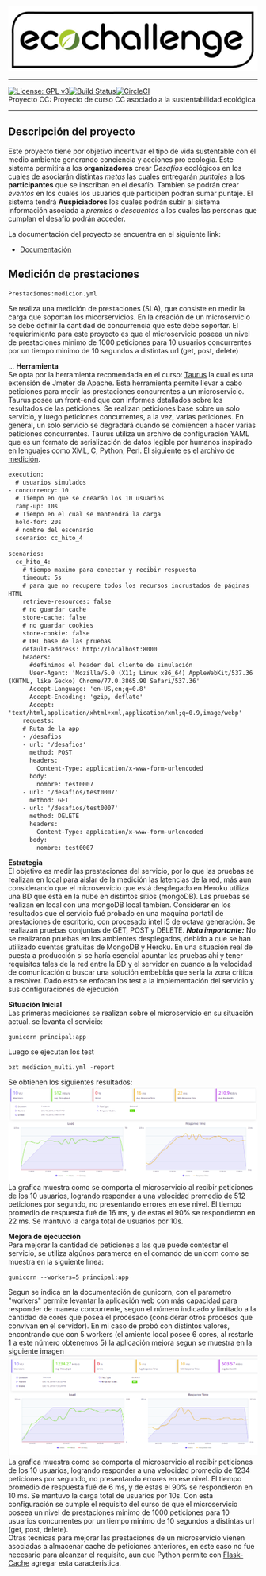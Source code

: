 ![Eco Challenge](docs/images/eco.jpeg "Eco Challenge")
***
[![License: GPL v3](https://img.shields.io/badge/License-GPLv3-blue.svg)](https://www.gnu.org/licenses/gpl-3.0)[![Build Status](https://travis-ci.org/rodrigo-orellana/eco-challenge.svg?branch=master)](https://travis-ci.org/rodrigo-orellana/eco-challenge)[![CircleCI](https://circleci.com/gh/rodrigo-orellana/eco-challenge.svg?style=svg)](https://circleci.com/gh/rodrigo-orellana/eco-challenge)  
Proyecto CC: Proyecto de curso CC asociado a la sustentabilidad ecológica
***
## Descripción del proyecto 
Este proyecto tiene por objetivo incentivar el tipo de vida sustentable con el medio ambiente generando conciencia y acciones pro ecología. Este sistema permitirá a los **organizadores** crear *Desafíos* ecológicos en los cuales de asociarán distintas *metas* las cuales entregarán *puntajes* a los **participantes** que se inscriban en el desafío. Tambien se podrán crear *eventos* en los cuales los usuarios que participen podran sumar puntaje. El sistema tendrá **Auspiciadores** los cuales podrán subir al sistema información asociada a *premios* o *descuentos* a los cuales las personas que cumplan el desafío podrán acceder.  

La documentación del proyecto se encuentra en el siguiente link:
* [Documentación](https://github.com/rodrigo-orellana/eco-challenge/blob/master/docs/indice.md)  

## Medición de prestaciones 
~~~
Prestaciones:medicion.yml
~~~  
Se realiza una medición de prestaciones (SLA), que consiste en medir la carga que soportan los micorservicios. En la creación de un microservicio se debe definir la cantidad de concurrencia que este debe soportar. El requierimiento para este proyecto es que el microservicio poseea un nivel de prestaciones minimo de 1000 peticiones para 10 usuarios concurrentes por un tiempo minimo de 10 segundos a distintas url (get, post, delete)

...
**Herramienta**  
Se opta por la herramienta recomendada en el curso: [Taurus](http://gettaurus.org/) la cual es una extensión de Jmeter de Apache. Esta herramienta permite llevar a cabo peticiones para medir las prestaciones concurrentes a un microservicio. Taurus posee un front-end que con informes detallados sobre los resultados de las peticiones. Se realizan peticiones base sobre un solo servicio, y luego peticiones concurrentes, a la vez, varias peticiones. En general, un solo servicio se degradará cuando se comiencen a hacer varias peticiones concurrentes. Taurus utiliza un archivo de configuración YAML que  es un formato de serialización de datos legible por humanos inspirado en lenguajes como XML, C, Python, Perl. El siguiente es el [archivo de medición](https://github.com/rodrigo-orellana/eco-challenge/blob/master/medicion_multi.yml).  

~~~  
execution:
  # usuarios simulados  
- concurrency: 10
  # Tiempo en que se crearán los 10 usuarios
  ramp-up: 10s
  # Tiempo en el cual se mantendrá la carga
  hold-for: 20s
  # nombre del escenario
  scenario: cc_hito_4

scenarios:
  cc_hito_4:
    # tiempo maximo para conectar y recibir respuesta
    timeout: 5s 
    # para que no recupere todos los recursos incrustados de páginas HTML
    retrieve-resources: false
    # no guardar cache
    store-cache: false
    # no guardar cookies
    store-cookie: false
    # URL base de las pruebas
    default-address: http://localhost:8000
    headers:
      #definimos el header del cliente de simulación
      User-Agent: 'Mozilla/5.0 (X11; Linux x86_64) AppleWebKit/537.36 (KHTML, like Gecko) Chrome/77.0.3865.90 Safari/537.36'
      Accept-Language: 'en-US,en;q=0.8'
      Accept-Encoding: 'gzip, deflate'
      Accept: 'text/html,application/xhtml+xml,application/xml;q=0.9,image/webp'
    requests:
    # Ruta de la app
    - /desafios
    - url: '/desafios'
      method: POST
      headers:
        Content-Type: application/x-www-form-urlencoded
      body:
        nombre: test0007
    - url: '/desafios/test0007'
      method: GET
    - url: '/desafios/test0007'
      method: DELETE
      headers:
        Content-Type: application/x-www-form-urlencoded
      body:
        nombre: test0007
~~~  

**Estrategia**  
El objetivo es medir las prestaciones del servicio, por lo que las pruebas se realizan en local para aislar de la medición las latencias de la red, más aun considerando que el microservicio que está desplegado en Heroku utiliza una BD que está en la nube en distintos sitios (mongoDB). Las pruebas se realizan en local con una mongoDB local tambien.  Considerar en los resultados que el servicio fué probado en una maquina portatil de prestaciones de escritorio, con procesado intel i5 de octava generación. Se realiazań pruebas conjuntas de GET, POST y DELETE.
***Nota importante:*** No se realizaron pruebas en los ambientes desplegados, debido a que se han utilizado cuentas gratuitas de MongoDB y Heroku. En una situación real de puesta a producción si se haría esencial apuntar las pruebas ahí y tener requisitos tales de la red entre la BD y el servidor en cuando a la velocidad de comunicación o buscar una solución embebida que sería la zona critica a resolver. Dado esto se enfocan los test a la implementación del servicio y sus configuraciones de ejecución  
  
**Situación Inicial**  
Las primeras mediciones se realizan sobre el microservicio en su situación actual. se levanta el servicio:  
~~~  
gunicorn principal:app
~~~  
Luego se ejecutan los test
~~~  
bzt medicion_multi.yml -report
~~~  
Se obtienen los siguientes resultados:  
![test1](docs/images/hito_4.1.png "test 1")  
La grafica muestra como se comporta el microservicio al recibir peticiones de los 10 usuarios, logrando responder a una velocidad promedio de 512 peticiones por segundo, no presentando errores en ese nivel. El tiempo promedio de respuesta fué de 16 ms, y de estas el 90% se respondieron en 22 ms. Se mantuvo la carga total de usuarios por 10s.  

**Mejora de ejecucción**  
Para mejorar la cantidad de peticiones a las que puede contestar el servicio, se utiliza algúnos parameros en el comando de unicorn como se muestra en la siguiente línea:  
~~~  
gunicorn --workers=5 principal:app
~~~  
Segun se indica en la documentación de gunicorn, con el parametro "workers" permite levantar la aplicación web con más capacidad para responder de manera concurrente, segun el número indicado y limitado a la cantidad de cores que posea el procesado (considerar otros procesos que convivan en el servidor). En mi caso de probó con distintos valores, encontrando que con 5 workers (el amiente local posee 6 cores, al restarle 1 a este número obtenemos 5) la aplicación mejora segun se muestra en la siguiente imagen  
![test2](docs/images/hito_4.2.png "test 2")  
La grafica muestra como se comporta el microservicio al recibir peticiones de los 10 usuarios, logrando responder a una velocidad promedio de 1234 peticiones por segundo, no presentando errores en ese nivel. El tiempo promedio de respuesta fué de 6 ms, y de estas el 90% se respondieron en 10 ms. Se mantuvo la carga total de usuarios por 10s.  Con esta configuración se cumple el requisito del curso de que el microservicio poseea un nivel de prestaciones minimo de 1000 peticiones para 10 usuarios concurrentes por un tiempo minimo de 10 segundos a distintas url (get, post, delete).  
Otras tecnicas para mejorar las prestaciones de un microservicio vienen asociadas a almacenar cache de peticiones anteriores, en este caso no fue necesario para alcanzar el requisito, aun que Python permite con [Flask-Cache](https://pythonhosted.org/Flask-Cache/)  agregar esta caracteristica.